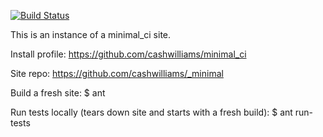 [![Build Status](https://travis-ci.org/cashwilliams/_minimal-instance.png?branch=master)](https://travis-ci.org/cashwilliams/_minimal-instance)

This is an instance of a minimal_ci site.

Install profile: https://github.com/cashwilliams/minimal_ci

Site repo: https://github.com/cashwilliams/_minimal

Build a fresh site:
  $ ant

Run tests locally (tears down site and starts with a fresh build):
  $ ant run-tests
